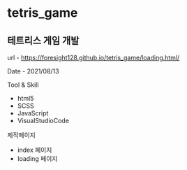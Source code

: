 # tetris_game

## 테트리스 게임 개발

url - https://foresight128.github.io/tetris_game/loading.html/

Date - 2021/08/13

Tool & Skill
- html5
- SCSS
- JavaScript
- VisualStudioCode

제작페이지
- index 페이지
- loading 페이지

